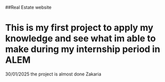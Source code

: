 ##Real Estate website
# This is my first project to apply my knowledge and see what im  able to make during my internship period in ALEM 

30/01/2025 the project is almost done 
Zakaria
